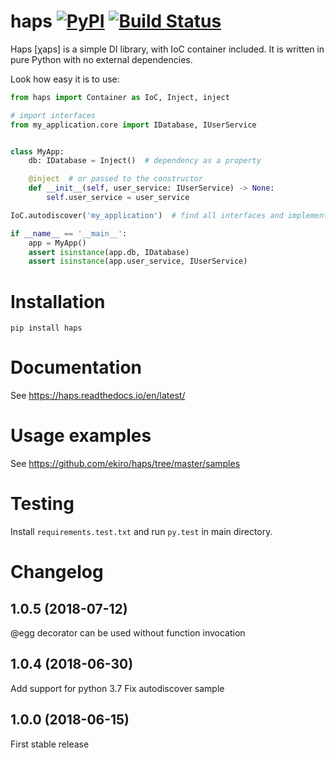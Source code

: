 # haps [![PyPI](https://badge.fury.io/py/haps.svg)](https://pypi.python.org/pypi/haps/) [![Build Status](https://travis-ci.org/ekiro/haps.svg?branch=master)](https://travis-ci.org/ekiro/haps)
Haps [χaps] is a simple DI library, with IoC container included. It is written in pure Python with no external dependencies.

Look how easy it is to use:

```python
from haps import Container as IoC, Inject, inject

# import interfaces
from my_application.core import IDatabase, IUserService


class MyApp:
    db: IDatabase = Inject()  # dependency as a property

    @inject  # or passed to the constructor
    def __init__(self, user_service: IUserService) -> None:
        self.user_service = user_service

IoC.autodiscover('my_application')  # find all interfaces and implementations

if __name__ == '__main__':
    app = MyApp()
    assert isinstance(app.db, IDatabase)
    assert isinstance(app.user_service, IUserService)
```

# Installation

    pip install haps

# Documentation

See https://haps.readthedocs.io/en/latest/

# Usage examples

See https://github.com/ekiro/haps/tree/master/samples

# Testing

Install `requirements.test.txt` and run `py.test` in main directory.

# Changelog

## 1.0.5 (2018-07-12)
@egg decorator can be used without function invocation

## 1.0.4 (2018-06-30)
Add support for python 3.7
Fix autodiscover sample

## 1.0.0 (2018-06-15)

First stable release

